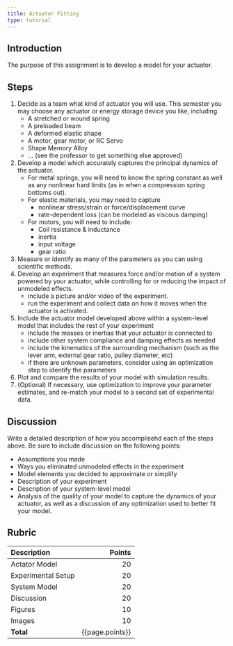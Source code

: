 ```yaml
---
title: Actuator Fitting
type: tutorial
---
```


## Introduction

The purpose of this assignment is to develop a model for your actuator.

## Steps
<!--hide-->

1. Decide as a team what kind of actuator you will use.  This semester you may choose any actuator or energy storage device you like, including
    * A stretched or wound spring
    * A preloaded beam
    * A deformed elastic shape
    * A motor, gear motor, or RC Servo
    * Shape Memory Alloy
    * ... (see the professor to get something else approved)
1. Develop a model which accurately captures the principal dynamics of the actuator.
    * For metal springs, you will need to know the spring constant as well as any nonlinear hard limits (as in when a compression spring bottoms out).
    * For elastic materials, you may need to capture
        * nonlinear stress/strain or force/displacement curve
        * rate-dependent loss (can be modeled as viscous damping)
    * For motors, you will need to include:
        * Coil resistance & inductance
        * inertia
        * input voltage
        * gear ratio
1. Measure or identify as many of the parameters as you can using scientific methods.
1. Develop an experiment that measures force and/or motion of a system powered by your actuator, while controlling for or reducing the impact of unmodeled effects.
    * include a picture and/or video of the experiment.
    * run the experiment and collect data on how it moves when the actuator is activated.
1. Include the actuator model developed above within a system-level model that includes the rest of your experiment
    * include the masses or inertias that your actuator is connected to
    * include other system compliance and damping effects as needed
    * include the kinematics of the surrounding mechanism  (such as the lever arm, external gear ratio, pulley diameter, etc)
    * if there are unknown parameters, consider using an optimization step to identify the parameters
1. Plot and compare the results of your model with simulation results.
1. (Optional)  If necessary, use optimization to improve your parameter estimates, and re-match your model to a second set of experimental data.

## Discussion

Write a detailed description of how you accomplisehd each of the steps above.  Be sure to include discussion on the following points:

* Assumptions you made
* Ways you eliminated unmodeled effects in the experiment
* Model elements you decided to approximate or simplify
* Description of your experiment
* Description of your system-level model
* Analysis of the quality of your model to capture the dynamics of your actuator, as well as a discussion of any optimization used to better fit your model.





<!--unhide-->

## Rubric

| Description        |          Points |
|:-------------------|----------------:|
| Actator Model      |              20 |
| Experimental Setup |              20 |
| System Model       |              20 |
| Discussion         |              20 |
| Figures            |              10 |
| Images             |              10 |
| **Total**          | {{page.points}} |
